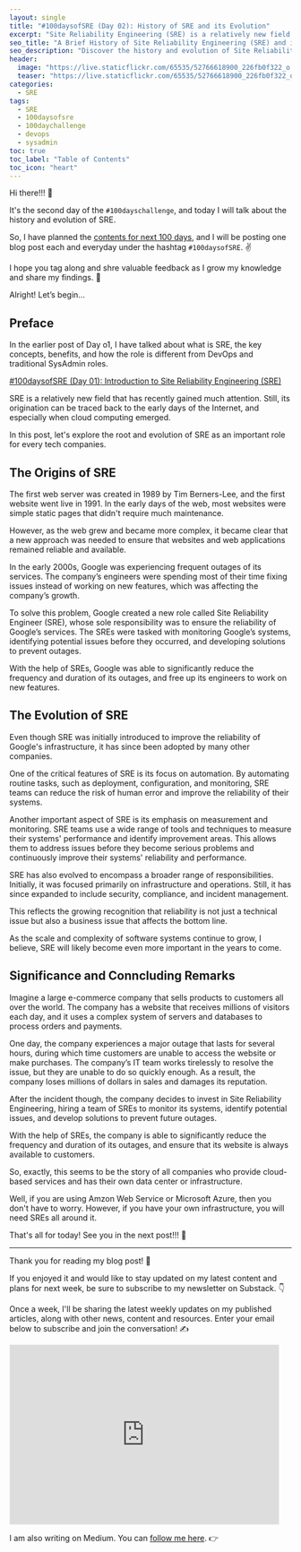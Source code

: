 ```yaml
---
layout: single
title: "#100daysofSRE (Day 02): History of SRE and its Evolution"
excerpt: "Site Reliability Engineering (SRE) is a relatively new field that has gained tremendous popularity in recent years. It was first introduced by Google in 2003 to address the challenges of running large-scale web services. Since then, SRE has evolved to become a key component of modern software engineering practices. To understand the present and future of SRE, it is essential to learn about its history and evolution."
seo_title: "A Brief History of Site Reliability Engineering (SRE) and its Evolution | #100daysofSRE (Day 02)"
seo_description: "Discover the history and evolution of Site Reliability Engineering (SRE) in this #100daysofSRE (Day 02) blog post. Learn about the pioneers, key concepts, and challenges of SRE."
header:
  image: "https://live.staticflickr.com/65535/52766618900_226fb0f322_o.png"
  teaser: "https://live.staticflickr.com/65535/52766618900_226fb0f322_o.png"
categories:
  - SRE
tags:
  - SRE
  - 100daysofsre
  - 100daychallenge
  - devops
  - sysadmin
toc: true
toc_label: "Table of Contents"
toc_icon: "heart"
---
```


Hi there!!! 👋

It's the second day of the `#100dayschallenge`, and today I will talk about the history and evolution of SRE. 

So, I have planned the  [contents for next 100 days](https://medium.com/@shantoroy/learning-about-site-reliability-engineering-with-the-100daysofsre-challenge-66380323c0d1), and I will be posting one blog post each and everyday under the hashtag  `#100daysofSRE`. ✌️

I hope you tag along and shre valuable feedback as I grow my knowledge and share my findings. 🙌

Alright! Let’s begin…

## Preface
In the earlier post of Day o1, I have talked about what is SRE, the key concepts, benefits, and how the role is different from DevOps and traditional SysAdmin roles.

[#100daysofSRE (Day 01): Introduction to Site Reliability Engineering (SRE)](https://shantoroy.com/sre/intro-to-site-reliability-engineering/)

SRE is a relatively new field that has recently gained much attention. Still, its origination can be traced back to the early days of the Internet, and especially when cloud computing emerged. 

In this post, let's explore the root and evolution of SRE as an important role for every tech companies.

## The Origins of SRE
The first web server was created in 1989 by Tim Berners-Lee, and the first website went live in 1991. In the early days of the web, most websites were simple static pages that didn't require much maintenance. 

However, as the web grew and became more complex, it became clear that a new approach was needed to ensure that websites and web applications remained reliable and available.

In the early 2000s, Google was experiencing frequent outages of its services. The company’s engineers were spending most of their time fixing issues instead of working on new features, which was affecting the company’s growth.

To solve this problem, Google created a new role called Site Reliability Engineer (SRE), whose sole responsibility was to ensure the reliability of Google’s services. The SREs were tasked with monitoring Google’s systems, identifying potential issues before they occurred, and developing solutions to prevent outages. 

With the help of SREs, Google was able to significantly reduce the frequency and duration of its outages, and free up its engineers to work on new features.



## The Evolution of SRE
Even though SRE was initially introduced to improve the reliability of Google's infrastructure, it has since been adopted by many other companies. 

One of the critical features of SRE is its focus on automation. By automating routine tasks, such as deployment, configuration, and monitoring, SRE teams can reduce the risk of human error and improve the reliability of their systems. 

Another important aspect of SRE is its emphasis on measurement and monitoring. SRE teams use a wide range of tools and techniques to measure their systems' performance and identify improvement areas. This allows them to  address issues before they become serious problems and continuously improve their systems' reliability and performance.

SRE has also evolved to encompass a broader range of responsibilities. Initially, it was focused primarily on infrastructure and operations. Still, it has since expanded to include security, compliance, and incident management. 

This reflects the growing recognition that reliability is not just a technical issue but also a business issue that affects the bottom line.

As the scale and complexity of software systems continue to grow, I believe, SRE will likely become even more important in the years to come.

## Significance and Conncluding Remarks
Imagine a large e-commerce company that sells products to customers all over the world. The company has a website that receives millions of visitors each day, and it uses a complex system of servers and databases to process orders and payments. 

One day, the company experiences a major outage that lasts for several hours, during which time customers are unable to access the website or make purchases. The company’s IT team works tirelessly to resolve the issue, but they are unable to do so quickly enough. As a result, the company loses millions of dollars in sales and damages its reputation. 

After the incident though, the company decides to invest in Site Reliability Engineering, hiring a team of SREs to monitor its systems, identify potential issues, and develop solutions to prevent future outages. 

With the help of SREs, the company is able to significantly reduce the frequency and duration of its outages, and ensure that its website is always available to customers.

So, exactly, this seems to be the story of all companies who provide cloud-based services and has their own data center or infrastructure. 

Well, if you are using Amzon Web Service or Microsoft Azure, then you don't have to worry. However, if you have your own infrastructure, you will need SREs all around it.

That's all for today! See you in the next post!!! 🤝

___

Thank you for reading my blog post! 🙏

If you enjoyed it and would like to stay updated on my latest content and plans for next week, be sure to subscribe to my newsletter on Substack. 👇

Once a week, I'll be sharing the latest weekly updates on my published articles, along with other news, content and resources. Enter your email below to subscribe and join the conversation! ✍️


<iframe src="https://shantoroy.substack.com/embed" width="480" height="320" style="border:1px solid #EEE; background:white;" frameborder="0" scrolling="no"></iframe>

I am also writing on Medium. You can [follow me here](https://medium.com/@shantoroy). 👉
<!--stackedit_data:
eyJoaXN0b3J5IjpbLTIwMzg1ODYzOTldfQ==
-->
